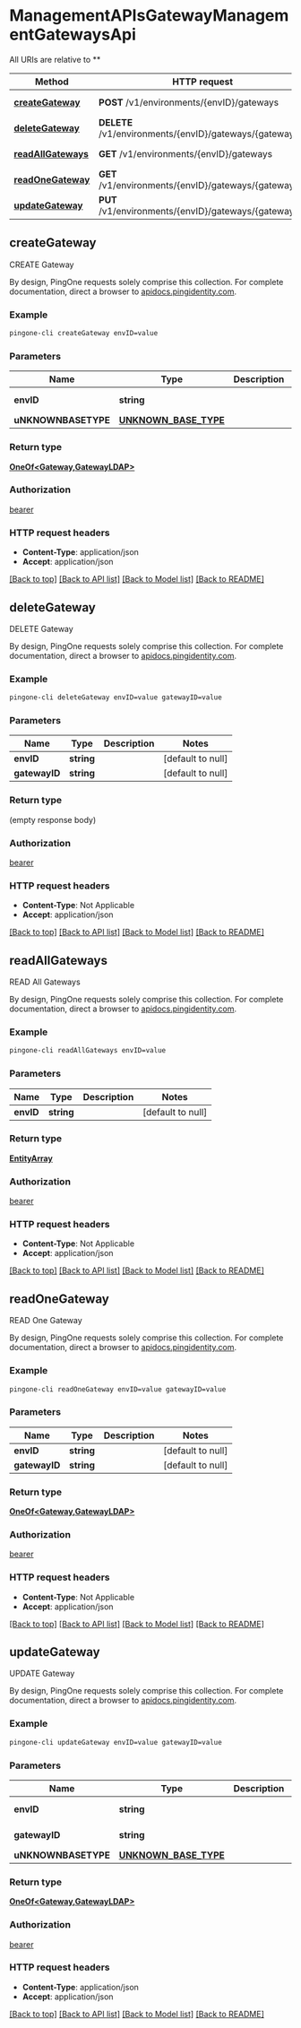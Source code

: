 # ManagementAPIsGatewayManagementGatewaysApi

All URIs are relative to **

Method | HTTP request | Description
------------- | ------------- | -------------
[**createGateway**](ManagementAPIsGatewayManagementGatewaysApi.md#createGateway) | **POST** /v1/environments/{envID}/gateways | CREATE Gateway
[**deleteGateway**](ManagementAPIsGatewayManagementGatewaysApi.md#deleteGateway) | **DELETE** /v1/environments/{envID}/gateways/{gatewayID} | DELETE Gateway
[**readAllGateways**](ManagementAPIsGatewayManagementGatewaysApi.md#readAllGateways) | **GET** /v1/environments/{envID}/gateways | READ All Gateways
[**readOneGateway**](ManagementAPIsGatewayManagementGatewaysApi.md#readOneGateway) | **GET** /v1/environments/{envID}/gateways/{gatewayID} | READ One Gateway
[**updateGateway**](ManagementAPIsGatewayManagementGatewaysApi.md#updateGateway) | **PUT** /v1/environments/{envID}/gateways/{gatewayID} | UPDATE Gateway



## createGateway

CREATE Gateway

By design, PingOne requests solely comprise this collection. For complete documentation, direct a browser to <a href='https://apidocs.pingidentity.com/pingone/platform/v1/api/'>apidocs.pingidentity.com</a>.

### Example

```bash
pingone-cli createGateway envID=value
```

### Parameters


Name | Type | Description  | Notes
------------- | ------------- | ------------- | -------------
 **envID** | **string** |  | [default to null]
 **uNKNOWNBASETYPE** | [**UNKNOWN_BASE_TYPE**](UNKNOWN_BASE_TYPE.md) |  | [optional]

### Return type

[**OneOf<Gateway,GatewayLDAP>**](OneOf&lt;Gateway,GatewayLDAP&gt;.md)

### Authorization

[bearer](../README.md#bearer)

### HTTP request headers

- **Content-Type**: application/json
- **Accept**: application/json

[[Back to top]](#) [[Back to API list]](../README.md#documentation-for-api-endpoints) [[Back to Model list]](../README.md#documentation-for-models) [[Back to README]](../README.md)


## deleteGateway

DELETE Gateway

By design, PingOne requests solely comprise this collection. For complete documentation, direct a browser to <a href='https://apidocs.pingidentity.com/pingone/platform/v1/api/'>apidocs.pingidentity.com</a>.

### Example

```bash
pingone-cli deleteGateway envID=value gatewayID=value
```

### Parameters


Name | Type | Description  | Notes
------------- | ------------- | ------------- | -------------
 **envID** | **string** |  | [default to null]
 **gatewayID** | **string** |  | [default to null]

### Return type

(empty response body)

### Authorization

[bearer](../README.md#bearer)

### HTTP request headers

- **Content-Type**: Not Applicable
- **Accept**: application/json

[[Back to top]](#) [[Back to API list]](../README.md#documentation-for-api-endpoints) [[Back to Model list]](../README.md#documentation-for-models) [[Back to README]](../README.md)


## readAllGateways

READ All Gateways

By design, PingOne requests solely comprise this collection. For complete documentation, direct a browser to <a href='https://apidocs.pingidentity.com/pingone/platform/v1/api/'>apidocs.pingidentity.com</a>.

### Example

```bash
pingone-cli readAllGateways envID=value
```

### Parameters


Name | Type | Description  | Notes
------------- | ------------- | ------------- | -------------
 **envID** | **string** |  | [default to null]

### Return type

[**EntityArray**](EntityArray.md)

### Authorization

[bearer](../README.md#bearer)

### HTTP request headers

- **Content-Type**: Not Applicable
- **Accept**: application/json

[[Back to top]](#) [[Back to API list]](../README.md#documentation-for-api-endpoints) [[Back to Model list]](../README.md#documentation-for-models) [[Back to README]](../README.md)


## readOneGateway

READ One Gateway

By design, PingOne requests solely comprise this collection. For complete documentation, direct a browser to <a href='https://apidocs.pingidentity.com/pingone/platform/v1/api/'>apidocs.pingidentity.com</a>.

### Example

```bash
pingone-cli readOneGateway envID=value gatewayID=value
```

### Parameters


Name | Type | Description  | Notes
------------- | ------------- | ------------- | -------------
 **envID** | **string** |  | [default to null]
 **gatewayID** | **string** |  | [default to null]

### Return type

[**OneOf<Gateway,GatewayLDAP>**](OneOf&lt;Gateway,GatewayLDAP&gt;.md)

### Authorization

[bearer](../README.md#bearer)

### HTTP request headers

- **Content-Type**: Not Applicable
- **Accept**: application/json

[[Back to top]](#) [[Back to API list]](../README.md#documentation-for-api-endpoints) [[Back to Model list]](../README.md#documentation-for-models) [[Back to README]](../README.md)


## updateGateway

UPDATE Gateway

By design, PingOne requests solely comprise this collection. For complete documentation, direct a browser to <a href='https://apidocs.pingidentity.com/pingone/platform/v1/api/'>apidocs.pingidentity.com</a>.

### Example

```bash
pingone-cli updateGateway envID=value gatewayID=value
```

### Parameters


Name | Type | Description  | Notes
------------- | ------------- | ------------- | -------------
 **envID** | **string** |  | [default to null]
 **gatewayID** | **string** |  | [default to null]
 **uNKNOWNBASETYPE** | [**UNKNOWN_BASE_TYPE**](UNKNOWN_BASE_TYPE.md) |  | [optional]

### Return type

[**OneOf<Gateway,GatewayLDAP>**](OneOf&lt;Gateway,GatewayLDAP&gt;.md)

### Authorization

[bearer](../README.md#bearer)

### HTTP request headers

- **Content-Type**: application/json
- **Accept**: application/json

[[Back to top]](#) [[Back to API list]](../README.md#documentation-for-api-endpoints) [[Back to Model list]](../README.md#documentation-for-models) [[Back to README]](../README.md)

